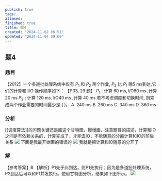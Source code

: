 ```yaml
---
publish: true
tags: 
aliases: 
finished: true
title: 题4
created: "2024-11-02 06:51"
updated: "2024-11-04 09:09"
---
```

## 题4
### 题目
【2012】一个多道批处理系统中仅有 ${P}_{1}$ 和 ${P}_{2}$ 两个作业, ${P}_{2}$ 比 ${P}_{1}$ 晚5 ms到达,它们的计算和 I/O 操作顺序如下： 【P33, 29 题】
${P}_{1}$ : 计算 ${60}\mathrm{\;{ms}},\mathrm{I}/\mathrm{O}{80}\mathrm{\;{ms}}$ ,计算 ${20}\mathrm{\;{ms}}$
${P}_{2}$ : 计算 ${120}\mathrm{\;{ms}},\mathrm{I}/\mathrm{O}{40}\mathrm{\;{ms}}$ ,计算 ${40}\mathrm{\;{ms}}$
若不考虑调度和切换时间, 则完成两个作业需要的时间最少是 ( )。
A. ${240}\mathrm{\;{ms}}$ 
B. ${260}\mathrm{\;{ms}}$ 
C. ${340}\mathrm{\;{ms}}$ 
D. ${360}\mathrm{\;{ms}}$
### 分析
[[调度算法]]的问题关键还是画这个甘特图，慢慢画，注意题目的描述，计算和IO之间是有依赖关系的，计算完成了，才能去IO，不能随意的分离计算和IO的前后关系
![](https://img.hwenyi.live/202411041704712.webp)
下面是我最开始画的错误的
![](https://img.hwenyi.live/202411041708806.webp)
我就是把计算和IO随意的分开了
### 解
【参考答案】B
【解析】P1先于此到达，则P1先执行；因为是多道批处理系统，P2到达后可以和P1并发执行。使用甘特图分析，结果如下图所示。
![](https://img.hwenyi.live/202411041655039.webp)
